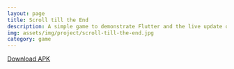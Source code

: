 ```yaml
---
layout: page
title: Scroll till the End
description: A simple game to demonstrate Flutter and the live update of high-scores using Firebase. <br> <code>Android</code> <code>Flutter</code> <code>Firebase</code>
img: assets/img/project/scroll-till-the-end.jpg
category: game
---
```


<a href="https://drive.google.com/file/d/1uNxvG3UJwYnKs57mhe76Nk6eWbGSgPfJ/view?usp=share_link">Download APK</a>